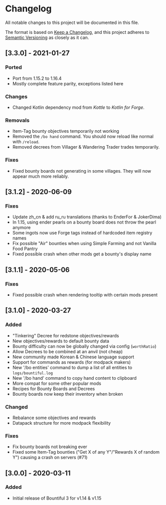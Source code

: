 # Changelog
All notable changes to this project will be documented in this file.

The format is based on [Keep a Changelog](https://keepachangelog.com/en/1.0.0/),
and this project adheres to [Semantic Versioning](https://semver.org/spec/v2.0.0.html) as closely as it can.

## [3.3.0] - 2021-01-27
### Ported
- Port from 1.15.2 to 1.16.4
- Mostly complete feature parity, exceptions listed here
### Changes
- Changed Kotlin dependency mod from *Kottle* to *Kotlin for Forge*.
### Removals
- Item-Tag bounty objectives temporarily not working
- Removed the `/bo hand` command. You should now reload like normal with `/reload`.
- Removed decrees from Villager & Wandering Trader trades temporarily.
### Fixes
- Fixed bounty boards not generating in some villages. They will now appear much more reliably.


## [3.1.2] - 2020-06-09
### Fixes
- Update zh_cn & add ru_ru translations (thanks to EnderFor & JokerDima)
- In 1.15, using ender pearls on a bounty board does not throw the pearl anymore
- Some ingots now use Forge tags instead of hardcoded item registry names
- Fix possible "Air" bounties when using Simple Farming and not Vanilla Food Pantry
- Fixed possible crash when other mods get a bounty's display name

## [3.1.1] - 2020-05-06
### Fixes
- Fixed possible crash when rendering tooltip with certain mods present

## [3.1.0] - 2020-03-27
### Added
- "Tinkering" Decree for redstone objectives/rewards
- New objectives/rewards to default bounty data
- Bounty difficulty can now be globally changed via config (`worthRatio`)
- Allow Decrees to be combined at an anvil (not cheap)
- New community made Korean & Chinese language support
- Support for commands as rewards (for modpack makers)
- New '/bo entities' command to dump a list of all entities to `logs/bountiful.log`
- New '/bo hand' command to copy hand content to clipboard
- More compat for some other popular mods
- Recipes for Bounty Boards and Decrees
- Bounty boards now keep their inventory when broken

### Changed
- Rebalance some objectives and rewards
- Datapack structure for more modpack flexibility

### Fixes
- Fix bounty boards not breaking ever
- Fixed some Item-Tag bounties ("Get X of any Y"/"Rewards X of random Y") causing a crash on servers (#71)

## [3.0.0] - 2020-03-11
### Added
- Initial release of Bountiful 3 for v1.14 & v1.15

